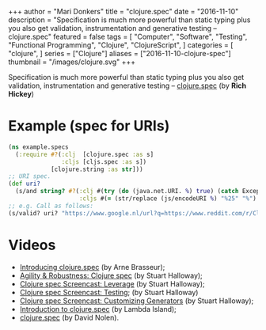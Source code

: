 +++
author = "Mari Donkers"
title = "clojure.spec"
date = "2016-11-10"
description = "Specification is much more powerful than static typing plus you also get validation, instrumentation and generative testing – clojure.spec"
featured = false
tags = [
    "Computer",
    "Software",
    "Testing",
    "Functional Programming",
    "Clojure",
    "ClojureScript",
]
categories = [
    "clojure",
]
series = ["Clojure"]
aliases = ["2016-11-10-clojure-spec"]
thumbnail = "/images/clojure.svg"
+++

Specification is much more powerful than static typing plus you also get validation, instrumentation and generative testing – [clojure.spec](http://clojure.org/about/spec) (by **Rich Hickey**)
<!--more-->

# Example (spec for URIs)

``` clojure
(ns example.specs
  (:require #?(:clj  [clojure.spec :as s]
               :cljs [cljs.spec :as s])
            [clojure.string :as str]))
;; URI spec.
(def uri?
  (s/and string? #?(:clj #(try (do (java.net.URI. %) true) (catch Exception e false))
                    :cljs #(= (str/replace (js/encodeURI %) "%25" "%") %))))
;; e.g. Call as follows:
(s/valid? uri? "https://www.google.nl/url?q=https://www.reddit.com/r/Clojure/comments/4kutl7/clojurespec_guide/&sa=U&ved=0ahUKEwic2v3-r6DQAhVBGsAKHcrVCZMQFggUMAA&usg=AFQjCNHs0DmF1uNIw9BYUK7pqpgp5HEbow")
```

# Videos

- [Introducing clojure.spec](https://youtu.be/CVO0M8CTV78) (by Arne Brasseur);
- [Agility & Robustness: Clojure spec](https://youtu.be/VNTQ-M_uSo8) (by Stuart Halloway);
- [Clojure spec Screencast: Leverage](https://youtu.be/nqY4nUMfus8) (by Stuart Halloway);
- [Clojure spec Screencast: Testing](https://youtu.be/W6crrbF7s2s); (by Stuart Halloway)
- [Clojure spec Screencast: Customizing Generators](https://youtu.be/WoFkhE92fqc) (by Stuart Halloway);
- [Introduction to clojure.spec](https://youtu.be/TD7VGSSZ3ng) (by Lambda Island);
- [clojure.spec](https://youtu.be/Rlu-X5AqWXw) (by David Nolen).
